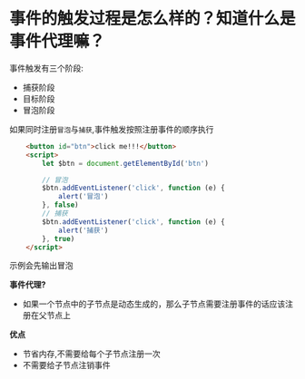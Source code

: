 # 事件的触发过程是怎么样的？知道什么是事件代理嘛？

事件触发有三个阶段:
* 捕获阶段
* 目标阶段
* 冒泡阶段

如果同时注册``冒泡``与``捕获``,事件触发按照注册事件的顺序执行
```html
    <button id="btn">click me!!!</button>
    <script>
        let $btn = document.getElementById('btn')

        // 冒泡
        $btn.addEventListener('click', function (e) {
            alert('冒泡')
        }, false)
        // 捕获
        $btn.addEventListener('click', function (e) {
            alert('捕获')
        }, true)
    </script>
```
示例会先输出冒泡

**事件代理?**
* 如果一个节点中的子节点是动态生成的，那么子节点需要注册事件的话应该注册在父节点上

**优点**
* 节省内存,不需要给每个子节点注册一次
* 不需要给子节点注销事件